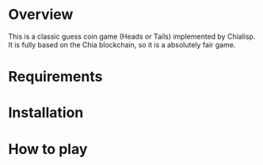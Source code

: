 # Overview
This is a classic guess coin game (Heads or Tails) implemented by Chialisp. It is fully based on the Chia blockchain, so it is a absolutely fair game.

# Requirements

# Installation

# How to play


